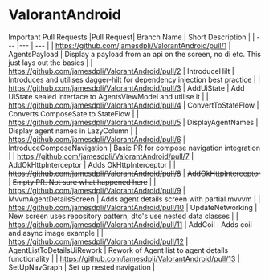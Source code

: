 # ValorantAndroid

Important Pull Requests
|Pull Request| Branch Name | Short Description |
| --- |--- | --- |
| https://github.com/jamesdpli/ValorantAndroid/pull/1 | AgentsPayload | Display a payload from an api on the screen, no di etc. This just lays out the basics |
| https://github.com/jamesdpli/ValorantAndroid/pull/2 | IntroduceHilt | Introduces and utilises dagger-hilt for dependency injection best practice |
| https://github.com/jamesdpli/ValorantAndroid/pull/3 | AddUiState | Add UiState sealed interface to AgentsViewModel and utilise it |
| https://github.com/jamesdpli/ValorantAndroid/pull/4 | ConvertToStateFlow | Converts ComposeSate to StateFlow |
| https://github.com/jamesdpli/ValorantAndroid/pull/5 | DisplayAgentNames | Display agent names in LazyColumn |
| https://github.com/jamesdpli/ValorantAndroid/pull/6 | IntroduceComposeNavigation | Basic PR for compose navigation integration |
| https://github.com/jamesdpli/ValorantAndroid/pull/7 | AddOkHttpInterceptor | Adds OkHttpInterceptor |
| ~~https://github.com/jamesdpli/ValorantAndroid/pull/8~~ | ~~AddOkHttpInterceptor~~ | ~~Empty PR. Not sure what happened here~~ |
| https://github.com/jamesdpli/ValorantAndroid/pull/9 | MvvmAgentDetailsScreen | Adds agent details screen with partial mvvvm |
| https://github.com/jamesdpli/ValorantAndroid/pull/10 | UpdateNetworking | New screen uses repository pattern, dto's use nested data classes |
| https://github.com/jamesdpli/ValorantAndroid/pull/11 | AddCoil | Adds coil and async image example |
| https://github.com/jamesdpli/ValorantAndroid/pull/12 | AgentListToDetailsUiRework | Rework of Agent list to agent details functionality |
| https://github.com/jamesdpli/ValorantAndroid/pull/13 | SetUpNavGraph | Set up nested navigation |
